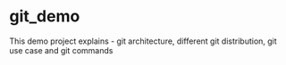 # git_demo
This demo project explains - git architecture, different git distribution, git use case  and git commands
